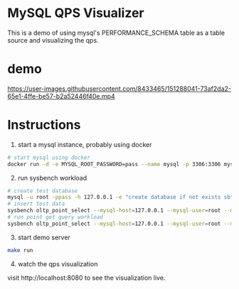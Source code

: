 # MySQL QPS Visualizer

This is a demo of using mysql's PERFORMANCE_SCHEMA table as a table source and visualizing the qps.


# demo

https://user-images.githubusercontent.com/8433465/151288041-73af2da2-65e1-4ffe-be57-b2a52446f40e.mp4


# Instructions

1. start a mysql instance, probably using docker

```bash
# start mysql using docker
docker run -d -e MYSQL_ROOT_PASSWORD=pass --name mysql -p 3306:3306 mysql
```

2. run sysbench workload

```bash
# create test database
mysql -u root -ppass -h 127.0.0.1 -e "create database if not exists sbtest;"
# insert test data
sysbench oltp_point_select --mysql-host=127.0.0.1 --mysql-user=root --mysql-password=pass --tables=1 --table-size=10000 --db-ps-mode=disable prepare
# run point get query workload
sysbench oltp_point_select --mysql-host=127.0.0.1 --mysql-user=root --mysql-password=pass --tables=1 --table-size=10000 --time=0 --report-interval=3 --db-ps-mode=disable run
```

3. start demo server

```bash
make run
```

4. watch the qps visualization

visit http://localhost:8080 to see the visualization live.
